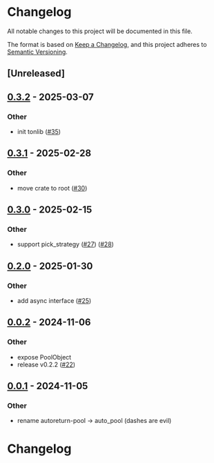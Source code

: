# Changelog

All notable changes to this project will be documented in this file.

The format is based on [Keep a Changelog](https://keepachangelog.com/en/1.0.0/),
and this project adheres to [Semantic Versioning](https://semver.org/spec/v2.0.0.html).

## [Unreleased]

## [0.3.2](https://github.com/Sild/libs_rs/compare/auto_pool-v0.3.1...auto_pool-v0.3.2) - 2025-03-07

### Other

- init tonlib ([#35](https://github.com/Sild/libs_rs/pull/35))

## [0.3.1](https://github.com/Sild/libs_rs/compare/auto_pool-v0.3.0...auto_pool-v0.3.1) - 2025-02-28

### Other

- move crate to root ([#30](https://github.com/Sild/libs_rs/pull/30))

## [0.3.0](https://github.com/Sild/libs_rs/compare/v0.2.0...v0.3.0) - 2025-02-15

### Other

- support pick_strategy ([#27](https://github.com/Sild/libs_rs/pull/27)) ([#28](https://github.com/Sild/libs_rs/pull/28))

## [0.2.0](https://github.com/Sild/libs_rs/compare/v0.1.0...v0.2.0) - 2025-01-30

### Other

- add async interface ([#25](https://github.com/Sild/libs_rs/pull/25))

## [0.0.2](https://github.com/Sild/libs_rs/compare/auto_pool-v0.0.1...auto_pool-v0.0.2) - 2024-11-06

### Other

- expose PoolObject
- release v0.2.2 ([#22](https://github.com/Sild/libs_rs/pull/22))

## [0.0.1](https://github.com/Sild/libs_rs/releases/tag/auto_pool-v0.0.1) - 2024-11-05

### Other

- rename autoreturn-pool -> auto_pool (dashes are evil)
# Changelog
